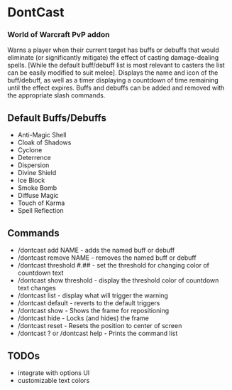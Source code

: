 # DontCast
### World of Warcraft PvP addon
Warns a player when their current target has buffs or debuffs that would eliminate (or significantly mitigate) the effect of casting damage-dealing spells. [While the default buff/debuff list is most relevant to casters the list can be easily modified to suit melee]. Displays the name and icon of the buff/debuff, as well as a timer displaying a countdown of time remaining until the effect expires. Buffs and debuffs can be added and removed with the appropriate slash commands.

## Default Buffs/Debuffs
* Anti-Magic Shell
* Cloak of Shadows
* Cyclone
* Deterrence
* Dispersion
* Divine Shield
* Ice Block
* Smoke Bomb
* Diffuse Magic
* Touch of Karma
* Spell Reflection

## Commands
* /dontcast add NAME - adds the named buff or debuff
* /dontcast remove NAME - removes the named buff or debuff
* /dontcast threshold #.## - set the threshold for changing color of countdown text
* /dontcast show threshold - display the threshold color of countdown text changes
* /dontcast list - display what will trigger the warning
* /dontcast default - reverts to the default triggers
* /dontcast show - Shows the frame for repositioning
* /dontcast hide - Locks (and hides) the frame
* /dontcast reset - Resets the position to center of screen
* /dontcast ? or /dontcast help - Prints the command list

## TODOs
* integrate with options UI
* customizable text colors